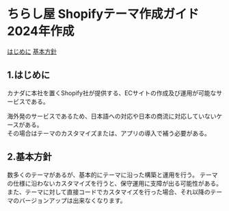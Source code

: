 # ちらし屋 Shopifyテーマ作成ガイド 2024年作成

[はじめに](#はじめに)
[基本方針](#基本方針)

## 1.はじめに

カナダに本社を置くShopify社が提供する、ECサイトの作成及び運用が可能なサービスである。

海外発のサービスであるため、日本語への対応や日本の商流に対応していないケースがある。  
その場合はテーマのカスタマイズまたは、アプリの導入で補う必要がある。

## 2.基本方針

数多くのテーマがあるが、基本的にテーマに沿った構築と運用を行う。
テーマの仕様に沿わないカスタマイズを行うと、保守運用に支障が出る可能性がある。
また、テーマに対して直接コードでカスタマイズを行った場合、それ以降のテーマのバージョンアップは出来なくなります。
